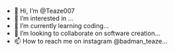 - 👋 Hi, I’m @Teaze007
- 👀 I’m interested in ...
- 🌱 I’m currently learning coding...
- 💞️ I’m looking to collaborate on software creation...
- 📫 How to reach me on instagram @badman_teaze...

<!---
Teaze007/Teaze007 is a ✨ special ✨ repository because its `README.md` (this file) appears on your GitHub profile.
You can click the Preview link to take a look at your changes.
--->
